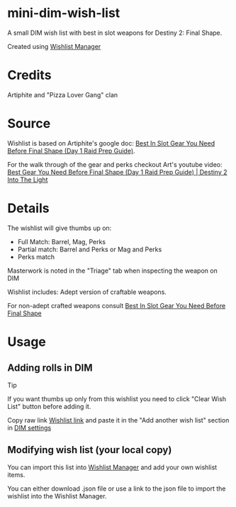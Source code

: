 # mini-dim-wish-list
A small DIM wish list with best in slot weapons for Destiny 2: Final Shape.

Created using [Wishlist Manager](https://wishlists.littlelight.club)

# Credits
Artiphite and "Pizza Lover Gang" clan

# Source
Wishlist is based on Artiphite's google doc: [Best In Slot Gear You Need Before Final Shape (Day 1 Raid Prep Guide)](https://docs.google.com/document/d/11cutgF4p0gl01A2CQNlMk85G2soxQdM3wNeiiF0ZqFE/edit).

For the walk through of the gear and perks checkout Art's youtube video: [Best Gear You Need Before Final Shape (Day 1 Raid Prep Guide) | Destiny 2 Into The Light](https://youtu.be/Qy1BytnluHA)

# Details
The wishlist will give thumbs up on:
* Full Match: Barrel, Mag, Perks
* Partial match: Barrel and Perks or Mag and Perks
* Perks match

Masterwork is noted in the "Triage" tab when inspecting the weapon on DIM

Wishlist includes: Adept version of craftable weapons.

For non-adept crafted weapons consult [Best In Slot Gear You Need Before Final Shape](https://docs.google.com/document/d/11cutgF4p0gl01A2CQNlMk85G2soxQdM3wNeiiF0ZqFE/edit)

# Usage
## Adding rolls in DIM
> [!TIP]
> If you want thumbs up only from this wishlist you need to click "Clear Wish List" button before adding it.

Copy raw link [Wishlist link](https://raw.githubusercontent.com/RainaTaleth/mini-dim-wish-list/main/bis_wishlist.txt) and paste it in the "Add another wish list" section in [DIM settings](https://app.destinyitemmanager.com/settings#wishlist)

## Modifying wish list (your local copy)
You can import this list into [Wishlist Manager](https://wishlists.littlelight.club) and add your own wishlist items.

You can either download .json file or use a link to the json file to import the wishlist into the Wishlist Manager.
